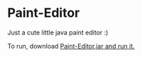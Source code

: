 # Paint-Editor
 Just a cute little java paint editor :)
 
 To run, download <a href="https://github.com/natdorshimer/Paint-Editor/blob/master/Executable/Paint-Editor.jar">Paint-Editor.jar and run it. 
